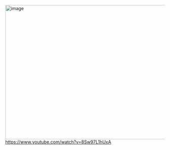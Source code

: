 [<img width="1034" height="425" alt="image" src="https://github.com/user-attachments/assets/99cad772-147b-4964-b9d4-c8384e8097b4" />
](https://www.youtube.com/watch?v=8Sw97L1hUxA)  
  https://www.youtube.com/watch?v=8Sw97L1hUxA  
